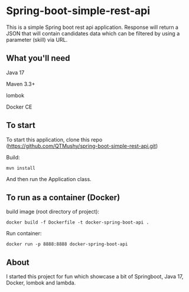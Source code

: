 # Spring-boot-simple-rest-api
This is a simple Spring boot rest api application. Response will return a JSON that will contain candidates data which can be filtered by using a parameter (skill) via URL.

## What you'll need
Java 17

Maven 3.3+

lombok

Docker CE

## To start
To start this application, clone this repo (https://github.com/QTMushy/spring-boot-simple-rest-api.git)

Build:
```
mvn install
```
And then run the Application class.

## To run as a container (Docker)
build image (root directory of project):
```
docker build -f Dockerfile -t docker-spring-boot-api .
```

Run container:
```
docker run -p 8888:8888 docker-spring-boot-api
```

## About
I started this project for fun which showcase a bit of Springboot, Java 17, Docker, lombok and lambda.

